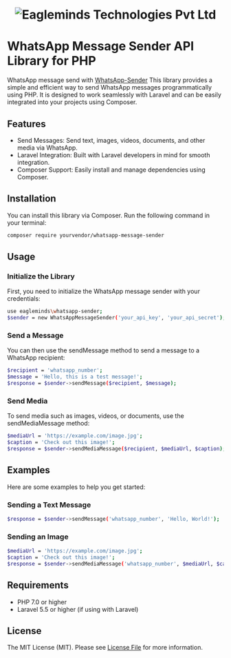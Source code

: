 <h1 align="center"><img src="https://eagleminds.net/wp-content/uploads/2023/04/eagleminds-logo-final-copy-1.png" alt="Eagleminds Technologies Pvt Ltd"></h1>

# WhatsApp Message Sender API Library for PHP

WhatsApp message send with [WhatsApp-Sender](https://sender.track-new.com/) This library provides a simple and efficient way to send WhatsApp messages programmatically using PHP. It is designed to work seamlessly with Laravel and can be easily integrated into your projects using Composer.

## Features
- Send Messages: Send text, images, videos, documents, and other media via WhatsApp.
- Laravel Integration: Built with Laravel developers in mind for smooth integration.
- Composer Support: Easily install and manage dependencies using Composer.

## Installation

You can install this library via Composer. Run the following command in your terminal:
```sh
composer require yourvendor/whatsapp-message-sender
```

## Usage
### Initialize the Library
First, you need to initialize the WhatsApp message sender with your credentials:
```sh
use eagleminds\whatsapp-sender;
$sender = new WhatsAppMessageSender('your_api_key', 'your_api_secret');
```
### Send a Message
You can then use the sendMessage method to send a message to a WhatsApp recipient:
```sh
$recipient = 'whatsapp_number';
$message = 'Hello, this is a test message!';
$response = $sender->sendMessage($recipient, $message);
```
### Send Media
To send media such as images, videos, or documents, use the sendMediaMessage method:
```sh
$mediaUrl = 'https://example.com/image.jpg';
$caption = 'Check out this image!';
$response = $sender->sendMediaMessage($recipient, $mediaUrl, $caption);
```
## Examples
Here are some examples to help you get started:

### Sending a Text Message
```sh
$response = $sender->sendMessage('whatsapp_number', 'Hello, World!');
```
### Sending an Image
```sh
$mediaUrl = 'https://example.com/image.jpg';
$caption = 'Check out this image!';
$response = $sender->sendMediaMessage('whatsapp_number', $mediaUrl, $caption);
```
## Requirements
 - PHP 7.0 or higher
 - Laravel 5.5 or higher (if using with Laravel)
 

## License

The MIT License (MIT). Please see [License File](LICENSE.md) for more information.
